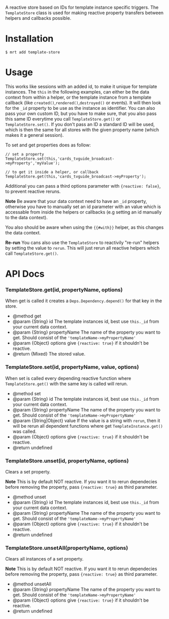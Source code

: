 A reactive store based on IDs for template instance specific triggers.
The `TemplateStore` class is used for making reactive property transfers between helpers and callbacks possible.

Installation
============

    $ mrt add template-store

Usage
=====

This works like sessions with an added id, to make it unique for template instances.
The `this` in the following examples, can either be the data context from within a helper,
or the template instance from a template callback (like `created()`,`rendered()`,`destroyed()` or events).
It will then look for the `_id` property to be use as the instance as identifier.
You can also pass your own custom ID, but you have to make sure, that you also pass this same ID everytime you call `TemplateStore.get()` or  `TemplateStore.set()`.
If you don't pass an ID a standard ID will be used, which is then the same for all stores with the given property name (which makes it a general session).

To set and get properties does as follow:

    // set a property
    TemplateStore.set(this,'cards_tvguide_broadcast->myProperty','myValue');

    // to get it inside a helper, or callback
    TemplateStore.get(this,'cards_tvguide_broadcast->myProperty');

Additional you can pass a third options parameter with `{reactive: false}`, to prevent reactive reruns.

**Note** Be aware that your data context need to have an `_id` property,
otherwise you have to manually set an id parameter with an value which is accessable from inside the helpers or callbacks (e.g setting an id manually to the data context).

You also should be aware when using the `{{#with}}` helper, as this changes the data context.

**Re-run**
You cans also use the `TemplateStore` to reactivily "re-run" helpers by setting the value to `rerun`.
This will just rerun all reactive helpers which call `TemplateStore.get()`.


API Docs
========

### TemplateStore.get(id, propertyName, options)

When get is called it creates a `Deps.Dependency.depend()` for that key in the store.

- @method get
- @param {String} id               The template instances id, best use `this._id` from your current data context.
- @param {String} propertyName     The name of the property you want to get. Should consist of the `'templateName->myPropertyName'`
- @param {Object} options          give `{reactive: true}` if it shouldn't be reactive.
- @return {Mixed} The stored value.



### TemplateStore.set(id, propertyName, value, options)

When set is called every depending reactive function where `TemplateStore.get()` with the same key is called will rerun.

- @method set
- @param {String} id               The template instances id, best use `this._id` from your current data context.
- @param {String} propertyName     The name of the property you want to get. Should consist of the `'templateName->myPropertyName'`
- @param {String|Object} value     If the value is a string with `rerun`, then it will be rerun all dependent functions where get `TemplateInstance.get()` was called.
- @param {Object} options          give `{reactive: true}` if it shouldn't be reactive.
- @return undefined


### TemplateStore.unset(id, propertyName, options)

Clears a set property.

**Note** This is by default NOT reactive. If you want it to rerun dependecies before removing the property, pass `{reactive: true}` as third parameter.

- @method unset
- @param {String} id               The template instances id, best use `this._id` from your current data context.
- @param {String} propertyName     The name of the property you want to get. Should consist of the `'templateName->myPropertyName'`
- @param {Object} options          give `{reactive: true}` if it shouldn't be reactive.
- @return undefined


### TemplateStore.unsetAll(propertyName, options)

Clears all instances of a set property.

**Note** This is by default NOT reactive. If you want it to rerun dependecies before removing the property, pass `{reactive: true}` as third parameter.

- @method unsetAll
- @param {String} propertyName     The name of the property you want to get. Should consist of the `'templateName->myPropertyName'`
- @param {Object} options          give `{reactive: true}` if it shouldn't be reactive.
- @return undefined
